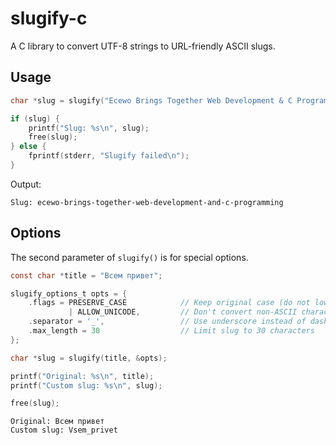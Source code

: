 # slugify-c

A C library to convert UTF-8 strings to URL-friendly ASCII slugs.

## Usage

```c
char *slug = slugify("Ecewo Brings Together Web Development & C Programming", NULL);

if (slug) {
    printf("Slug: %s\n", slug);
    free(slug);
} else {
    fprintf(stderr, "Slugify failed\n");
}
```

Output:
```shell
Slug: ecewo-brings-together-web-development-and-c-programming
```

## Options

The second parameter of `slugify()` is for special options.

```c
const char *title = "Всем привет";

slugify_options_t opts = {
    .flags = PRESERVE_CASE            // Keep original case (do not lowercase)
             | ALLOW_UNICODE,         // Don't convert non-ASCII characters to ASCII
    .separator = '_',                 // Use underscore instead of dash
    .max_length = 30                  // Limit slug to 30 characters
};

char *slug = slugify(title, &opts);

printf("Original: %s\n", title);
printf("Custom slug: %s\n", slug);

free(slug);
```

```shell
Original: Всем привет
Custom slug: Vsem_privet
```
